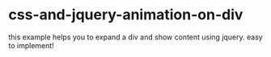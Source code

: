 # css-and-jquery-animation-on-div

this example helps you to expand a div and show content using jquery. easy to implement!
